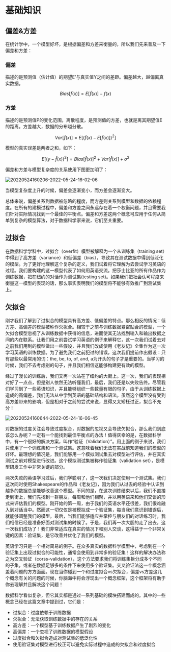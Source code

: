 
# 基础知识

## 偏差&方差

在统计学中，一个模型好坏，是根据偏差和方差来衡量的，所以我们先来普及一下偏差和方差：
### 偏差

描述的是预测值（估计值）的期望E’与真实值Y之间的差距。偏差越大，越偏离真实数据。

$$ Bias[\hat{f}(x)] = E[\hat{f}(x)] -f(x) $$

### 方差
描述的是预测值P的变化范围，离散程度，是预测值的方差，也就是离其期望值E的距离。方差越大，数据的分布越分散。

$$ Var[\hat{f}(x)] = E[(\hat{f}(x) - E[\hat{f}(x)])^2 ]$$

模型的真实误差是两者之和，如下：

$$ E[(y - \hat{f}(x))^2]  = Bias[\hat{f}(x)]^2 + Var[\hat{f}(x)] + \sigma^2$$

偏差和方差与模型复杂度的关系使用下图更加明了：

![20220524160206-2022-05-24-16-02-06](https://cdn.jsdelivr.net/gh/ironartisan/picRepo/20220524160206-2022-05-24-16-02-06.png)

当模型复杂度上升的时候，偏差会逐渐变小，而方差会逐渐变大。

总体来说，偏差关系到数据被忽略的程度，而方差则关系到模型和数据的依赖程度。在所有的建模过程中，偏差和方差之间永远存在着一个权衡问题，并且需要我们针对实际情况找到一个最佳的平衡点。偏差和方差这两个概念可应用于任何从简单到复杂的模型算法，对于数据科学家来说，它们至关重要。

## 过拟合

在数据科学学科中，过拟合（overfit）模型被解释为一个从训练集（training set）中得到了高方差（variance）和低偏差（bias），导致其在测试数据中得到低泛化的模型。为了更好地理解这个复杂的定义，我们试着将它理解为去尝试学习英语的过程。我们要构建的这一模型代表了如何用英语交流。把莎士比亚的所有作品作为训练数据，把在纽约的对话作为测试集(testing set)。如果我们把社会认可程度来衡量这一模型的表现的话，那么事实表明我们的模型将不能够有效推广到测试集上。

## 欠拟合

刚才我们了解到了过拟合的模型具有高方差、低偏差的特点。那么相反的情况：低方差、高偏差的模型被称作欠拟合。相较于之前与训练数据紧密贴合的模型，一个欠拟合模型忽视了从训练数据中获得的信息，进而使其无法找到输入和输出数据之间的内在联系。让我们用之前尝试学习英语的例子来解释它，这一次我们试着去对之前我们用到的模型做出一些假设，并且我们改成使用《老友记》全集作为这一次学习英语的训练数据。为了避免我们之前犯过的错误，这次我们提前作出假设：只有那些以最常用的词：the, be, to, of, and, a为开头的句子才是重要的。当学习的时候，我们不去考虑别的句子，并且我们相信这能够构建更有效的模型。

经过了漫长的训练后，我们又再一次站在了纽约的大街上。这一次，我们的表现相对好了一点点，但是别人依然无法听懂我们，最后，我们还是以失败告终。尽管我们学习到了一些英语知识，并且能够组织一些数量有限的句子，由于从训练数据上造成的高偏差，我们无法从中学到英语的基础结构和语法。虽然这个模型没有受到高方差带来的影响，但是相对于之前的尝试来说，显得又太矫枉过正，拟合不充分！

![20220524160644-2022-05-24-16-06-45](https://cdn.jsdelivr.net/gh/ironartisan/picRepo/20220524160644-2022-05-24-16-06-45.png)

对数据的过度关注会导致过度拟合，对数据的忽视又会导致欠拟合，那么我们到底该怎么办呢？一定有一个能找到最佳平衡点的办法！值得庆幸的是，在数据科学中，有一个很好的解决方案，叫作“验证（Validation）”。用上面的例子来说，我们只使用了一个训练集和一个测试集。这意味着我们无法在实战前知道我们的模型的好坏。最理想的情况是，我们能够用一个模拟测试集去对模型进行评估，并在真实测试之前对模型进行改进。这个模拟测试集被称作验证集（validation set），是模型研发工作中非常关键的部分。

两次失败的英语学习过后，我们学聪明了，这一次我们决定使用一个测试集。我们这次同时使用Shakespeare的作品和《老友记》，因为我们从过去的经验中认识到越多的数据总是能够改善这个模型。不同的是，在这次训练结束以后，我们不直接走到街上，我们先找到一群朋友，每周和他们相聚，并以用英语来和他们交谈的形式来评估我们的模型。刚开始的第一周，由于我们的英语水平还很差，我们很难融入到对话当中。然而这一切仅仅是被模拟成一个验证集，每当我们意识到错误后，就能够调整我们的模型。最后，当我们能够适应并掌控与朋友们的对话练习时，我们相信已经是准备好面对测试集的时候了。于是，我们再一次大胆的走了出去，这一次我们成功了！我们非常适应在真实的情况下和别人交谈，这得益于一个非常关键的因素：验证集，是它改善并优化了我们的模型。

英语学习只是一个相对简易的例子。在众多真实的数据科学模型中，考虑到在一个验证集上出现过拟合的可能性，通常会使用到非常多的验证集！这样的解决办法称之为交叉验证（corss-validation），这个方法要求我们将训练集拆分成多个不同的子集，或者在数据足够多的条件下来使用多个验证集。交叉验证法这一个概念涵盖着问题的方方面面。现在当你碰到一个和过度拟合vs欠拟合，偏差vs方差这几个概念有关的问题的时候，你脑海中将会浮现出一个概念框架，这个框架将有助于你去理解并且解决这个问题！

数据科学看似复杂，但它其实都是通过一系列基础的模块搭建而成的。其中的一些概念已经在这篇文章中提到过，它们是：
- 过拟合：过度依赖于训练数据
- 欠拟合：无法获取训练数据中的存在的关系
- 高方差：一个模型基于训练数据产生了剧烈的变化
- 高偏差：一个忽视了训练数据的模型假设
- 过度拟合和欠拟合造成对测试集的低泛化性
- 使用验证集对模型进行校正可以避免实际过程中造成的欠拟合和过度拟合